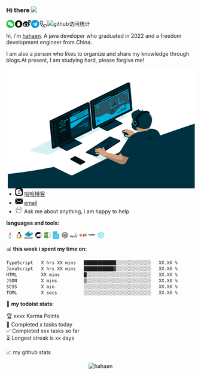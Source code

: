 
### Hi there <img src="https://media.giphy.com/media/hvRJCLFzcasrR4ia7z/giphy.gif" width="25px">

<a href="">
  <img align="left" alt="hahaen's Wechat" width="22px" src="https://github.com/hahaen/hahaen/blob/main/images/%E5%BE%AE%E4%BF%A1.png" />
</a>
<a href="">
  <img align="left" alt="hahaen's QQ" width="22px" src="https://github.com/hahaen/hahaen/blob/main/images/QQ-circle-fill.png" />
</a>
<a href="">
  <img align="left" alt="hahaen's Weibo" width="22px" src="https://github.com/hahaen/hahaen/blob/main/images/%E6%96%B0%E6%B5%AA%E5%BE%AE%E5%8D%9A.png" />
</a>
<a href="">
  <img align="left" alt="hahaen's Telegram" width="22px" src="https://github.com/hahaen/hahaen/blob/main/images/telegram.png" />
</a>
<a href="">
  <img align="left" alt="hahaen's Telephone" width="22px" src="https://github.com/hahaen/hahaen/blob/main/images/%E7%94%B5%E8%AF%9D.png" />
</a>

![github访问统计](https://visitor-badge.glitch.me/badge?page_id=hahaen.hahaen)

hi, i'm [hahaen](https://XXXXXX/). A java developer who graduated in 2022 and a freedom development engineer from China.

I am also a person who likes to organize and share my knowledge through blogs.At present, I am studying hard, please forgive me! 

<img align="right" alt="GIF" src="https://github.com/hahaen/hahaen/blob/main/images/code.gif?raw=true" width="500" height="320" />

- <img height="20" src="https://github.com/hahaen/hahaen/blob/main/images/%E5%8D%9A%E5%AE%A2_blogger3.png">  [哈哈博客](http://hahaen.xyz/)
- <img height="20" src="https://github.com/hahaen/hahaen/blob/main/images/%E9%82%AE%E7%AE%B1.png"> [email]()
- <img height="20" src="https://github.com/hahaen/hahaen/blob/main/images/%E6%B6%88%E6%81%AF.png"> Ask me about anything, i am happy to help.

**languages and tools:**

<code><img height="20" src="https://github.com/hahaen/hahaen/blob/main/images/java.png"></code>
<code><img height="20" src="https://github.com/hahaen/hahaen/blob/main/images/linux.png"></code>
<code><img height="20" src="https://github.com/hahaen/hahaen/blob/main/images/Docker.png"></code>
<code><img height="20" src="https://github.com/hahaen/hahaen/blob/main/images/bxl-spring-boot.png"></code>
<code><img height="20" src="https://github.com/hahaen/hahaen/blob/main/images/html.png"></code>
<code><img height="20" src="https://github.com/hahaen/hahaen/blob/main/images/css.png"></code>
<code><img height="20" src="https://github.com/hahaen/hahaen/blob/main/images/java-script.png"></code>
<code><img height="20" src="https://github.com/hahaen/hahaen/blob/main/images/mysql.png"></code>
<code><img height="20" src="https://github.com/hahaen/hahaen/blob/main/images/git.png"></code>
<code><img height="20" src="https://github.com/hahaen/hahaen/blob/main/images/nginx.png"></code>
<code><img height="20" src="https://github.com/hahaen/hahaen/blob/main/images/redis.png"></code>

📊 **this week i spent my time on:**
<!--START_SECTION:waka-->

```text
TypeScript   X hrs XX mins   ████████████░░░░░░░░░░░░░   XX.XX %
JavaScript   X hrs XX mins   ███████████▓░░░░░░░░░░░░░   XX.XX %
HTML         XX mins         █░░░░░░░░░░░░░░░░░░░░░░░░   XX.XX %
JSON         X mins          ▒░░░░░░░░░░░░░░░░░░░░░░░░   XX.XX %
SCSS         X min           ░░░░░░░░░░░░░░░░░░░░░░░░░   XX.XX %
TOML         X secs          ░░░░░░░░░░░░░░░░░░░░░░░░░   XX.XX %
```

<!--END_SECTION:waka-->


🚧 **my todoist stats:**
<!-- TODO-IST:START -->
🏆  xxxx Karma Points           
🌸  Completed x tasks today           
✅  Completed xxx tasks so far           
⏳  Longest streak is xx days
<!-- TODO-IST:END -->


📈 my github stats

<p align="center"> <img src="https://github-readme-stats.vercel.app/api?username=hahaen&show_icons=true&theme=gotham" alt="hahaen" />






